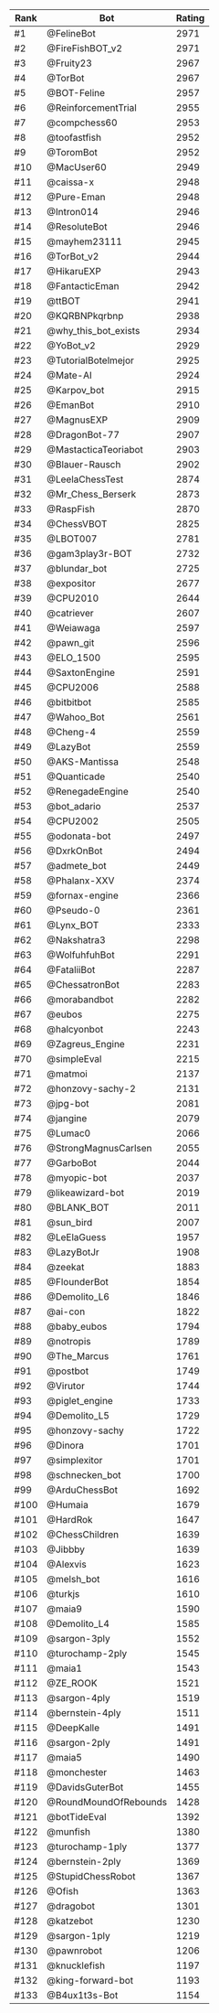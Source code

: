 Rank|Bot|Rating
---|---|---
#1|@FelineBot|2971
#2|@FireFishBOT_v2|2971
#3|@Fruity23|2967
#4|@TorBot|2967
#5|@BOT-Feline|2957
#6|@ReinforcementTrial|2955
#7|@compchess60|2953
#8|@toofastfish|2952
#9|@ToromBot|2952
#10|@MacUser60|2949
#11|@caissa-x|2948
#12|@Pure-Eman|2948
#13|@Intron014|2946
#14|@ResoluteBot|2946
#15|@mayhem23111|2945
#16|@TorBot_v2|2944
#17|@HikaruEXP|2943
#18|@FantacticEman|2942
#19|@ttBOT|2941
#20|@KQRBNPkqrbnp|2938
#21|@why_this_bot_exists|2934
#22|@YoBot_v2|2929
#23|@TutorialBotelmejor|2925
#24|@Mate-AI|2924
#25|@Karpov_bot|2915
#26|@EmanBot|2910
#27|@MagnusEXP|2909
#28|@DragonBot-77|2907
#29|@MastacticaTeoriabot|2903
#30|@Blauer-Rausch|2902
#31|@LeelaChessTest|2874
#32|@Mr_Chess_Berserk|2873
#33|@RaspFish|2870
#34|@ChessVBOT|2825
#35|@LBOT007|2781
#36|@gam3play3r-BOT|2732
#37|@blundar_bot|2725
#38|@expositor|2677
#39|@CPU2010|2644
#40|@catriever|2607
#41|@Weiawaga|2597
#42|@pawn_git|2596
#43|@ELO_1500|2595
#44|@SaxtonEngine|2591
#45|@CPU2006|2588
#46|@bitbitbot|2585
#47|@Wahoo_Bot|2561
#48|@Cheng-4|2559
#49|@LazyBot|2559
#50|@AKS-Mantissa|2548
#51|@Quanticade|2540
#52|@RenegadeEngine|2540
#53|@bot_adario|2537
#54|@CPU2002|2505
#55|@odonata-bot|2497
#56|@DxrkOnBot|2494
#57|@admete_bot|2449
#58|@Phalanx-XXV|2374
#59|@fornax-engine|2366
#60|@Pseudo-0|2361
#61|@Lynx_BOT|2333
#62|@Nakshatra3|2298
#63|@WolfuhfuhBot|2291
#64|@FataliiBot|2287
#65|@ChessatronBot|2283
#66|@morabandbot|2282
#67|@eubos|2275
#68|@halcyonbot|2243
#69|@Zagreus_Engine|2231
#70|@simpleEval|2215
#71|@matmoi|2137
#72|@honzovy-sachy-2|2131
#73|@jpg-bot|2081
#74|@jangine|2079
#75|@Lumac0|2066
#76|@StrongMagnusCarlsen|2055
#77|@GarboBot|2044
#78|@myopic-bot|2037
#79|@likeawizard-bot|2019
#80|@BLANK_BOT|2011
#81|@sun_bird|2007
#82|@LeElaGuess|1957
#83|@LazyBotJr|1908
#84|@zeekat|1883
#85|@FlounderBot|1854
#86|@Demolito_L6|1846
#87|@ai-con|1822
#88|@baby_eubos|1794
#89|@notropis|1789
#90|@The_Marcus|1761
#91|@postbot|1749
#92|@Virutor|1744
#93|@piglet_engine|1733
#94|@Demolito_L5|1729
#95|@honzovy-sachy|1722
#96|@Dinora|1701
#97|@simplexitor|1701
#98|@schnecken_bot|1700
#99|@ArduChessBot|1692
#100|@Humaia|1679
#101|@HardRok|1647
#102|@ChessChildren|1639
#103|@Jibbby|1639
#104|@Alexvis|1623
#105|@melsh_bot|1616
#106|@turkjs|1610
#107|@maia9|1590
#108|@Demolito_L4|1585
#109|@sargon-3ply|1552
#110|@turochamp-2ply|1545
#111|@maia1|1543
#112|@ZE_ROOK|1521
#113|@sargon-4ply|1519
#114|@bernstein-4ply|1511
#115|@DeepKalle|1491
#116|@sargon-2ply|1491
#117|@maia5|1490
#118|@monchester|1463
#119|@DavidsGuterBot|1455
#120|@RoundMoundOfRebounds|1428
#121|@botTideEval|1392
#122|@munfish|1380
#123|@turochamp-1ply|1377
#124|@bernstein-2ply|1369
#125|@StupidChessRobot|1367
#126|@Ofish|1363
#127|@dragobot|1301
#128|@katzebot|1230
#129|@sargon-1ply|1219
#130|@pawnrobot|1206
#131|@knucklefish|1197
#132|@king-forward-bot|1193
#133|@B4ux1t3s-Bot|1154
